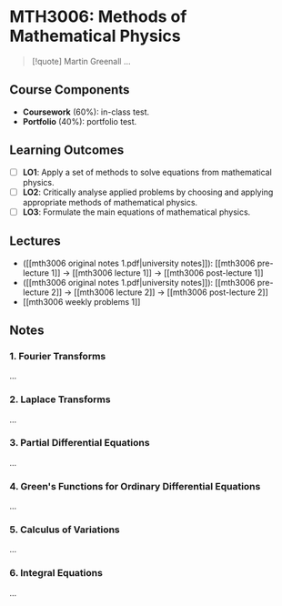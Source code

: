 # MTH3006: Methods of Mathematical Physics

> [!quote] Martin Greenall
> …

## Course Components

- **Coursework** (60%): in-class test.
- **Portfolio** (40%): portfolio test.

## Learning Outcomes

- [ ] **LO1**: Apply a set of methods to solve equations from mathematical physics.
- [ ] **LO2**: Critically analyse applied problems by choosing and applying appropriate methods of mathematical physics.
- [ ] **LO3**: Formulate the main equations of mathematical physics.

## Lectures

- ([[mth3006 original notes 1.pdf|university notes]]): [[mth3006 pre-lecture 1]] -> [[mth3006 lecture 1]] -> [[mth3006 post-lecture 1]]
- ([[mth3006 original notes 1.pdf|university notes]]): [[mth3006 pre-lecture 2]] -> [[mth3006 lecture 2]] -> [[mth3006 post-lecture 2]]
- [[mth3006 weekly problems 1]]

## Notes

### 1. Fourier Transforms

…

### 2. Laplace Transforms

…

### 3. Partial Differential Equations

…

### 4. Green's Functions for Ordinary Differential Equations

…

### 5. Calculus of Variations

…

### 6. Integral Equations

…
